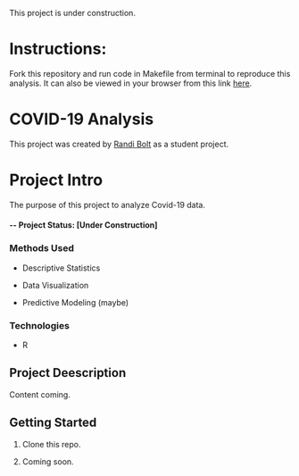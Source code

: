 This project is under construction. 

# Instructions: 
Fork this repository and run code in Makefile from terminal to reproduce this analysis. It can also be viewed in your browser from this link [here](https://rbolt13.github.io/covid19/).

# COVID-19 Analysis
This project was created by [Randi Bolt](https://www.rbolt.me/) as a student project. 

# Project Intro
The purpose of this project to analyze Covid-19 data.

#### -- Project Status: [Under Construction]

### Methods Used

* Descriptive Statistics

* Data Visualization

* Predictive Modeling (maybe)

### Technologies

* R

## Project Deescription
Content coming. 

## Getting Started 

1. Clone this repo. 

2. Coming soon. 
